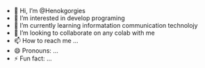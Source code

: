 - 👋 Hi, I’m @Henokgorgies
- 👀 I’m interested in develop programing
- 🌱 I’m currently learning informatation communication technolojy
- 💞️ I’m looking to collaborate on any colab with me
- 📫 How to reach me ...
- 😄 Pronouns: ...
- ⚡ Fun fact: ...

<!---
Henokgorgies/Henokgorgies is a ✨ special ✨ repository because its `README.md` (this file) appears on your GitHub profile.
You can click the Preview link to take a look at your changes.
--->
